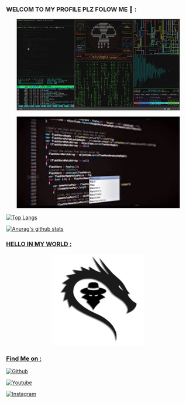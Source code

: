 ### WELCOM TO MY PROFILE PLZ FOLOW ME  👋 :
<p align="center"><a href="https://github.com/k1a2er"><img src="xtp.gif" height='250' alt="k1a2er">

<p align="center"><a href="https://github.com/k1a2er"><img src="coding.jpg" height='250' alt="k1a2er">

![Top Langs](https://github-readme-stats.vercel.app/api/top-langs/?username=k1a2er&langs_count=8&theme=onedark)

![Anurag's github stats](https://github-readme-stats.vercel.app/api?username=k1a2er&show_icons=true&theme=onedark)

### HELLO IN MY WORLD :
<p align="center"><a href="https://github.com/k1a2er"><img src="leh.png" height='250' alt="k1a2er">

### Find Me on :

[![Github](https://img.shields.io/badge/github--k1a2er-green?style=for-the-badge&logo=github)](https://github.com/k1a2er)

[![Youtube](https://img.shields.io/badge/YouTube-sniper%209nine-red?style=for-the-badge&logo=youtube)](https://www.youtube.com/c/sniper9nine)

[![Instagram](https://img.shields.io/badge/instagram-sniper.9nine-orange?style=for-the-badge&logo=instagram)](https://www.instagram.com/sniper.9nine/)

